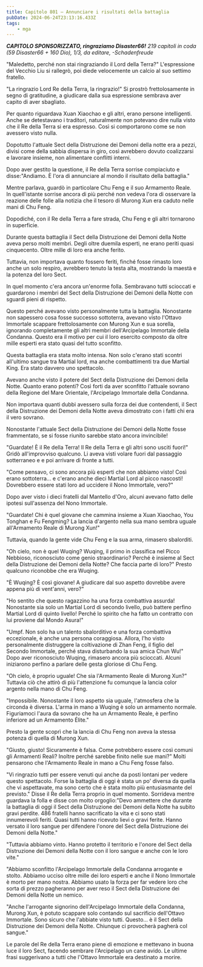 ```yaml
---
title: Capitolo 801 – Annunciare i risultati della battaglia
pubDate: 2024-06-24T23:13:16.433Z
tags:
    - mga
---
```



<em><strong>CAPITOLO SPONSORIZZATO, ringraziamo Disaster66!</strong>
219 capitoli in coda (59 Disaster66 + 160 Dio), 1/3,
da editare,
-Schadenfreude</em>


"Maledetto, perché non stai ringraziando il Lord della Terra?" L'espressione del Vecchio Liu si rallegrò, poi diede velocemente un calcio al suo settimo fratello.


"La ringrazio Lord Re della Terra, la ringrazio!" Si prostrò frettolosamente in segno di gratitudine, a giudicare dalla sua espressione sembrava aver capito di aver sbagliato.


Per quanto riguardava Xuan Xiaochao e gli altri, erano persone intelligenti. Anche se detestavano i traditori, naturalmente non potevano dire nulla visto che il Re della Terra si era espresso. Così si comportarono come se non avessero visto nulla.


Dopotutto l'attuale Sect della Distruzione dei Demoni della notte era a pezzi, divisi come della sabbia dispersa in giro, così avrebbero dovuto coalizzarsi e lavorare insieme, non alimentare conflitti interni.


Dopo aver gestito la questione, il Re della Terra sorrise compiaciuto e disse:"Andiamo. È l'ora di annunciare al mondo il risultato della battaglia."


Mentre parlava, guardò in particolare Chu Feng e il suo Armamento Reale. In quell'istante sorrise ancora di più perché non vedeva l'ora di osservare la reazione delle folle alla notizia che il tesoro di Murong Xun era caduto nelle mani di Chu Feng.


Dopodiché, con il Re della Terra a fare strada, Chu Feng e gli altri tornarono in superficie.


Durante questa battaglia il Sect della Distruzione dei Demoni della Notte aveva perso molti membri. Degli oltre duemila esperti, ne erano periti quasi cinquecento. Oltre mille di loro era anche ferito.


Tuttavia, non importava quanto fossero feriti, finché fosse rimasto loro anche un solo respiro, avrebbero tenuto la testa alta, mostrando la maestà e la potenza del loro Sect.


In quel momento c'era ancora un'enorme folla. Sembravano tutti scioccati e guardarono i membri del Sect della Distruzione dei Demoni della Notte con sguardi pieni di rispetto.


Questo perché avevano visto personalmente tutta la battaglia. Nonostante non sapessero cosa fosse successo sottoterra, avevano visto l'Ottavo Immortale scappare frettolosamente con Murong Xun e sua sorella, ignorando completamente gli altri membri dell'Arcipelago Immortale della Condanna. Questo era il motivo per cui il loro esercito composto da oltre mille esperti era stato quasi del tutto sconfitto.


Questa battaglia era stata molto intensa. Non solo c'erano stati scontri all'ultimo sangue tra Martial lord, ma anche combattimenti tra due Martial King. Era stato davvero uno spettacolo.


Avevano anche visto il potere del Sect della Distruzione dei Demoni della Notte. Quanto erano potenti? Così forti da aver sconfitto l'attuale sovrano della Regione del Mare Orientale, l'Arcipelago Immortale della Condanna.


Non importava quanti dubbi avessero sulla forza dei due contendenti, il Sect della Distruzione dei Demoni della Notte aveva dimostrato con i fatti chi era il vero sovrano.


Nonostante l'attuale Sect della Distruzione dei Demoni della Notte fosse frammentato, se si fosse riunito sarebbe stato ancora invincibile!


"Guardate! È il Re della Terra! Il Re della Terra e gli altri sono usciti fuori!" Gridò all'improvviso qualcuno. Li aveva visti volare fuori dal passaggio sotterraneo e e poi arrivare di fronte a tutti.


"Come pensavo, ci sono ancora più esperti che non abbiamo visto! Così erano sottoterra... e c'erano anche dieci Martial Lord al picco nascosti! Dovrebbero essere stati loro ad uccidere il Nono Immortale, vero?"


Dopo aver visto i dieci fratelli dal Mantello d'Oro, alcuni avevano fatto delle ipotesi sull'assenza del Nono Immortale.


"Guardate! Chi è quel giovane che cammina insieme a Xuan Xiaochao, You Tonghan e Fu Fengming? La lancia d'argento nella sua mano sembra uguale all'Armamento Reale di Murong Xun!"


Tuttavia, quando la gente vide Chu Feng e la sua arma, rimasero sbalorditi.


"Oh cielo, non è quel Wuqing? Wuqing, il primo in classifica nel Picco Nebbioso, riconosciuto come genio straordinario? Perché è insieme al Sect della Distruzione dei Demoni della Notte? Che faccia parte di loro?" Presto qualcuno riconobbe che era Wuqing.


"È Wuqing? È così giovane! A giudicare dal suo aspetto dovrebbe avere appena più di vent'anni, vero?"


"Ho sentito che questo ragazzino ha una forza combattiva assurda! Nonostante sia solo un Martial Lord di secondo livello, può battere perfino Martial Lord di quinto livello! Perché lo spirito che ha fatto un contratto con lui proviene dal Mondo Asura!"


"Umpf. Non solo ha un talento sbalorditivo e una forza combattiva eccezionale, è anche una persona coraggiosa. Allora, l'ho visto personalmente distruggere la coltivazione di Zhan Feng, il figlio del Secondo Immortale, perché stava disturbando la sua amica Chun Wu!" Dopo aver riconosciuto Wuqing, rimasero ancora più scioccati. Alcuni iniziarono perfino a parlare delle gesta gloriose di Chu Feng.


"Oh cielo, è proprio uguale! Che sia l'Armamento Reale di Murong Xun?" Tuttavia ciò che attirò di più l'attenzione fu comunque la lancia color argento nella mano di Chu Feng.


"Impossibile. Nonostante il loro aspetto sia uguale, l'atmosfera che la circonda è diversa. L'arma in mano a Wuqing è solo un armamento normale. Figuriamoci l'aura da sovrano che ha un Armamento Reale, è perfino inferiore ad un Armamento Élite."


Presto la gente scoprì che la lancia di Chu Feng non aveva la stessa potenza di quella di Murong Xun.


"Giusto, giusto! Sicuramente è falsa. Come potrebbero essere così comuni gli Armamenti Reali? Inoltre perché sarebbe finito nelle sue mani?" Molti pensarono che l'Armamento Reale in mano a Chu Feng fosse falso.


"Vi ringrazio tutti per essere venuti qui anche da posti lontani per vedere questo spettacolo. Forse la battaglia di oggi è stata un po' diversa da quella che vi aspettavate, ma sono certo che è stata molto più entusiasmante del previsto." Disse il Re della Terra proprio in quel momento. Sorrideva mentre guardava la folla e disse con molto orgoglio:"Devo ammettere che durante la battaglia di oggi il Sect della Distruzione dei Demoni della Notte ha subìto gravi perdite. 486 fratelli hanno sacrificato la vita e ci sono stati innumerevoli feriti. Quasi tutti hanno ricevuto lievi o gravi ferite. Hanno versato il loro sangue per difendere l'onore del Sect della Distruzione dei Demoni della Notte."


"Tuttavia abbiamo vinto. Hanno protetto il territorio e l'onore del Sect della Distruzione dei Demoni della Notte con il loro sangue e anche con le loro vite."


"Abbiamo sconfitto l'Arcipelago Immortale della Condanna arrogante e stolto. Abbiamo ucciso oltre mille dei loro esperti e anche il Nono Immortale è morto per mano nostra. Abbiamo usato la forza per far vedere loro che sorta di prezzo pagheranno per aver reso il Sect della Distruzione dei Demoni della Notte un nemico.


"Anche l'arrogante signorino dell'Arcipelago Immortale della Condanna, Murong Xun, è potuto scappare solo contando sul sacrificio dell'Ottavo Immortale. Sono sicuro che l'abbiate visto tutti. Questo... è il Sect della Distruzione dei Demoni della Notte. Chiunque ci provocherà pagherà col sangue."


Le parole del Re della Terra erano piene di emozione e mettevano in buona luce il loro Sect, facendo sembrare l'Arcipelago un cane avido. Le ultime frasi suggerivano a tutti che l'Ottavo Immortale era destinato a morire.
                                

